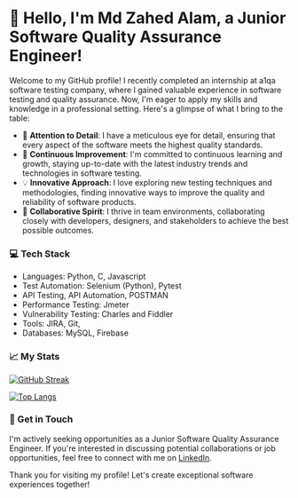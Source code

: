 # :wave: Hello, I'm Md Zahed Alam, a Junior Software Quality Assurance Engineer!

Welcome to my GitHub profile! I recently completed an internship at a1qa software testing company, where I gained valuable experience in software testing and quality assurance. Now, I'm eager to apply my skills and knowledge in a professional setting. Here's a glimpse of what I bring to the table:

- :mag_right: **Attention to Detail**: I have a meticulous eye for detail, ensuring that every aspect of the software meets the highest quality standards.
- :rocket: **Continuous Improvement**: I'm committed to continuous learning and growth, staying up-to-date with the latest industry trends and technologies in software testing.
- :bulb: **Innovative Approach**: I love exploring new testing techniques and methodologies, finding innovative ways to improve the quality and reliability of software products.
- :handshake: **Collaborative Spirit**: I thrive in team environments, collaborating closely with developers, designers, and stakeholders to achieve the best possible outcomes.

### :computer: Tech Stack

- Languages: Python, C, Javascript
- Test Automation: Selenium (Python), Pytest
- API Testing, API Automation, POSTMAN
- Performance Testing: Jmeter
- Vulnerability Testing: Charles and Fiddler
- Tools: JIRA, Git,
- Databases: MySQL, Firebase

### :chart_with_upwards_trend: My Stats

[![GitHub Streak](http://github-readme-streak-stats.herokuapp.com?user=zahedcse)](https://git.io/streak-stats)

[![Top Langs](https://github-readme-stats.vercel.app/api/top-langs/?username=Zahedcse&layout=compact&theme=vision-friendly-dark)](https://github.com/Zahedcse/github-readme-stats)

### :email: Get in Touch

I'm actively seeking opportunities as a Junior Software Quality Assurance Engineer. If you're interested in discussing potential collaborations or job opportunities, feel free to connect with me on [LinkedIn](https://www.linkedin.com/in/md-zahed-alam/).

Thank you for visiting my profile! Let's create exceptional software experiences together!
